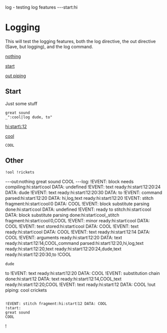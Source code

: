 log - testing log features
---start:hi
# Logging

This will test the logging features, both the log directive, the out directive
(Save, but logging), and the log command.

[nothing](#start "save:")

[start](#start "out:")

[out piping](#other "out:|sub !, c")


## Start

Just some stuff

    great sound
    _":cool|log dude, to"

[hi:start\\:12](# "log:")

[cool]()

    COOL

[](# "log:")

## Other

    !ool !rickets
---out:nothing
great sound
COOL
---log:
!EVENT: block needs compiling:hi:start⫶cool DATA: undefined
!EVENT: text ready:hi:start⫶12⫶20⫶24 DATA: dude
!EVENT: text ready:hi:start⫶12⫶20⫶30 DATA: to
!EVENT: command parsed:hi:start⫶12⫶20 DATA: hi,log,text ready:hi:start⫶12⫶20
!EVENT: stitch fragment:hi:start⫶cool⫶0 DATA: COOL
!EVENT: block substitute parsing done:hi:start⫶cool DATA: undefined
!EVENT: ready to stitch:hi:start⫶cool DATA: block substitute parsing done:hi:start⫶cool,,stitch fragment:hi:start⫶cool⫶0,COOL
!EVENT: minor ready:hi:start⫶cool DATA: COOL
!EVENT: text stored:hi:start⫶cool DATA: COOL
!EVENT: text ready:hi:start⫶cool DATA: COOL
!EVENT: text ready:hi:start⫶12⫶14 DATA: COOL
!EVENT: arguments ready:hi:start⫶12⫶20 DATA: text ready:hi:start⫶12⫶14,COOL,command parsed:hi:start⫶12⫶20,hi,log,text ready:hi:start⫶12⫶20,text ready:hi:start⫶12⫶20⫶24,dude,text ready:hi:start⫶12⫶20⫶30,to
!COOL
~~~
dude
~~~
to
!EVENT: text ready:hi:start⫶12⫶20 DATA: COOL
!EVENT: substitution chain done:hi:start⫶12 DATA: text ready:hi:start⫶12⫶14,COOL,text ready:hi:start⫶12⫶20,COOL
!EVENT: text ready:hi:start⫶12 DATA: COOL
!out piping:
cool crickets
~~~

!EVENT: stitch fragment:hi:start⫶12 DATA: COOL
!start:
great sound
COOL
~~~

!
